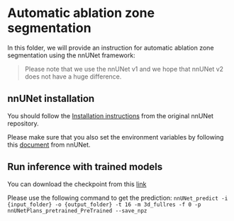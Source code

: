 # Automatic ablation zone segmentation

In this folder, we will provide an instruction for automatic ablation zone segmentation using the nnUNet framework:

>Please note that we use the nnUNet v1 and we hope that nnUNet v2 does not have a huge difference. 
## nnUNet installation

You should follow the [Installation instructions](https://github.com/MIC-DKFZ/nnUNet/blob/master/documentation/installation_instructions.md) from the original nnUNet repository.

Please make sure that you also set the environment variables by following this [document](https://github.com/MIC-DKFZ/nnUNet/blob/master/documentation/set_environment_variables.md) from nnUNet.
## Run inference with trained models

You can download the checkpoint from this [link](https://drive.google.com/file/d/1IWOiX4dXbgjeuEHk9XbV40bsqNRuI6CU/view?usp=drive_link)

Please use the following command to get the prediction:
`nnUNet_predict -i {input_folder} -o {output_folder} -t 16 -m 3d_fullres -f 0 -p nnUNetPlans_pretrained_PreTrained --save_npz`